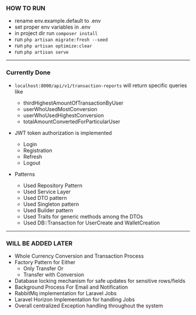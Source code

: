 ### HOW TO RUN

* rename env.example.default to .env
* set proper env variables in .env
* in project dir run `composer install`
* run `php artisan migrate:fresh --seed`
* run `php artisan optimize:clear`
* run `php artisan serve`

---

### Currently Done

* `localhost:8000/api/v1/transaction-reports` will return specific queries like
  * thirdHighestAmountOfTransactionByUser
  * userWhoUsedMostConversion
  * userWhoUsedHighestConversion
  * totalAmountConvertedForParticularUser

* JWT token authorization is implemented
  * Login
  * Registration
  * Refresh
  * Logout

* Patterns 
  * Used Repository Pattern
  * Used Service Layer
  * Used DTO pattern
  * Used Singleton pattern
  * Used Builder pattern
  * Used Traits for generic methods among the DTOs
  * Used DB::Transaction for UserCreate and WalletCreation

---

### WILL BE ADDED LATER

* Whole Currency Conversion and Transaction Process
* Factory Pattern for Either 
  * Only Transfer Or 
  * Transfer with Conversion
* Database locking mechanism for safe updates for sensitive rows/fields
* Background Process For Email and Notification
* RabbitMq implementation for Laravel Jobs
* Laravel Horizon Implementation for handling Jobs
* Overall centralized Exception handling throughout the system
